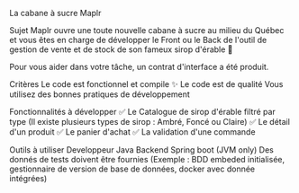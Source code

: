 La cabane à sucre Maplr

Sujet
Maplr ouvre une toute nouvelle cabane à sucre au milieu du Québec et vous êtes en charge de développer le Front ou le Back de l'outil de gestion de vente et de stock de son fameux sirop d'érable 🍁

Pour vous aider dans votre tâche, un contrat d'interface a été produit.

Critères
Le code est fonctionnel et compile ✨
Le code est de qualité
Vous utilisez des bonnes pratiques de développement

Fonctionnalités à développer
✅ Le Catalogue de sirop d'érable filtré par type (Il existe plusieurs types de sirop : Ambré, Foncé ou Claire)
✅ Le détail d'un produit
✅ Le panier d'achat
✅ La validation d'une commande

Outils à utiliser
Developpeur Java
Backend
Spring boot (JVM only)
Des donnés de tests doivent être fournies (Exemple : BDD embeded initialisée, gestionnaire de version de base de données, docker avec donnée intégrées)